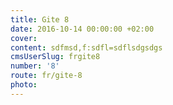```yaml
---
title: Gite 8
date: 2016-10-14 00:00:00 +02:00
cover:
content: sdfmsd,f:sdfl=sdflsdgsdgs
cmsUserSlug: frgite8
number: '8'
route: fr/gite-8
photo:
---
```

